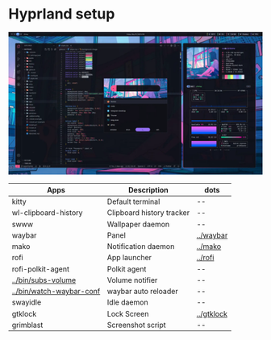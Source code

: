 # Hyprland setup

![hyprland preview](../.github/assets/hyprland.webp)

| Apps                                                 | Description               | dots                     |
| ---------------------------------------------------- | ------------------------- | ------------------------ |
| kitty                                                | Default terminal          | --                       |
| wl-clipboard-history                                 | Clipboard history tracker | --                       |
| swww                                                 | Wallpaper daemon          | --                       |
| waybar                                               | Panel                     | [../waybar](../waybar)   |
| mako                                                 | Notification daemon       | [../mako](../mako)       |
| rofi                                                 | App launcher              | [../rofi](../rofi)       |
| rofi-polkit-agent                                    | Polkit agent              | --                       |
| [../bin/subs-volume](../bin/subs-volume)             | Volume notifier           | --                       |
| [../bin/watch-waybar-conf](../bin/watch-waybar-conf) | waybar auto reloader      | --                       |
| swayidle                                             | Idle daemon               | --                       |
| gtklock                                              | Lock Screen               | [../gtklock](../gtklock) |
| grimblast                                            | Screenshot script         | --                       |
